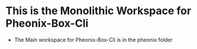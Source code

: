 # This is the Monolithic Workspace for Pheonix-Box-Cli
- The Main workspace for Pheonix-Box-Cli is in the pheonix folder

